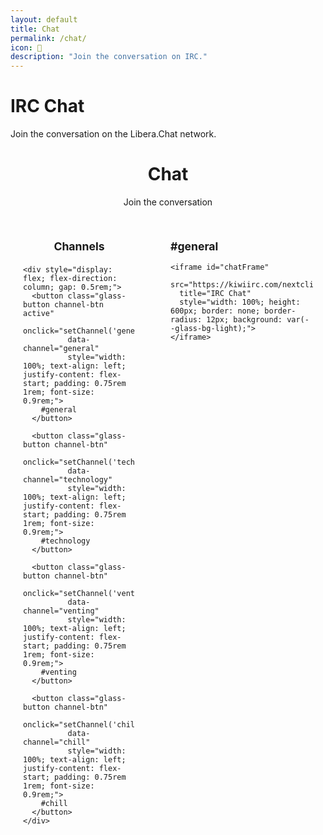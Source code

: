 ```yaml
---
layout: default
title: Chat
permalink: /chat/
icon: 💬
description: "Join the conversation on IRC."
---
```

<div class="main-content glass-container">
<div class="page-header">
    <h1>IRC Chat</h1>
    <p>Join the conversation on the Libera.Chat network.</p>
</div>

<div class="glass-card" style="margin-bottom: 2rem;">
  <header class="page-header" style="margin-bottom: 0; text-align: center;">
    <h1>Chat</h1>
    <p>Join the conversation</p>
  </header>
</div>

<!-- Chat Layout with Sidebar -->
<div style="display: flex; gap: 1rem; min-height: 700px; max-width: 100%;">
  <!-- Left Sidebar - Channel Buttons -->
  <div class="glass-card" style="width: 180px; flex-shrink: 0; padding: 1.25rem;">
    <h3 style="margin: 0 0 1.25rem 0; color: var(--theme-text); text-align: center; font-size: 1.1rem;">Channels</h3>
    
    <div style="display: flex; flex-direction: column; gap: 0.5rem;">
      <button class="glass-button channel-btn active" 
              onclick="setChannel('general')" 
              data-channel="general"
              style="width: 100%; text-align: left; justify-content: flex-start; padding: 0.75rem 1rem; font-size: 0.9rem;">
        #general
      </button>
      
      <button class="glass-button channel-btn" 
              onclick="setChannel('technology')" 
              data-channel="technology"
              style="width: 100%; text-align: left; justify-content: flex-start; padding: 0.75rem 1rem; font-size: 0.9rem;">
        #technology
      </button>
      
      <button class="glass-button channel-btn" 
              onclick="setChannel('venting')" 
              data-channel="venting"
              style="width: 100%; text-align: left; justify-content: flex-start; padding: 0.75rem 1rem; font-size: 0.9rem;">
        #venting
      </button>
      
      <button class="glass-button channel-btn" 
              onclick="setChannel('chill')" 
              data-channel="chill"
              style="width: 100%; text-align: left; justify-content: flex-start; padding: 0.75rem 1rem; font-size: 0.9rem;">
        #chill
      </button>
    </div>
  </div>
  
  <!-- Right Side - Chat Embed -->
  <div class="glass-card" style="flex-grow: 1; padding: 1.25rem; min-width: 0;">
    <h3 style="margin: 0 0 1rem 0; color: var(--theme-text); font-size: 1.1rem;">#general</h3>
    
    <iframe id="chatFrame"
      src="https://kiwiirc.com/nextclient/#irc://irc.libera.chat/#general"
      title="IRC Chat"
      style="width: 100%; height: 600px; border: none; border-radius: 12px; background: var(--glass-bg-light);">
    </iframe>
  </div>
</div>
</div>

<style>
  .channel-btn {
    transition: all 0.3s ease;
    border: 1px solid var(--glass-border-light);
  }
  
  .channel-btn:hover {
    transform: translateX(5px);
    border-color: var(--theme-accent);
  }
  
  .channel-btn.active {
    background-color: var(--theme-accent);
    border-color: var(--theme-accent);
    color: var(--text-white);
  }
  
  .channel-btn.active:hover {
    background-color: var(--theme-accent);
    transform: translateX(5px);
  }
  
  /* Responsive adjustments for chat layout */
  @media (max-width: 768px) {
    .main-content > div:last-child {
      flex-direction: column;
    }
    
    .main-content > div:last-child > div:first-child {
      width: 100%;
      margin-bottom: 1rem;
    }
    
    .main-content > div:last-child > div:first-child > div {
      flex-direction: row;
      flex-wrap: wrap;
      gap: 0.5rem;
    }
    
    .main-content > div:last-child > div:first-child .glass-button {
      width: auto;
      flex: 1;
      min-width: 120px;
    }
  }
</style>

<script src="{{ "/assets/js/irc-themer.js" | relative_url }}" defer></script>
<script>
  function setChannel(channelName) {
    // The irc-themer.js script will handle the URL creation
    if (window.updateIrcTheme) {
      window.updateIrcTheme(channelName);
    } else {
      console.error('IRC Themer is not available. Cannot switch channels.');
      // Fallback for when themer is not loaded
      const iframe = document.getElementById('chatFrame');
      const server = 'irc.libera.chat';
      iframe.src = `https://kiwiirc.com/nextclient/#irc://${server}/#${channelName}`;
    }

    // Update active button
    document.querySelectorAll('.channel-btn').forEach(btn => {
      btn.classList.remove('active');
    });
    const newActiveButton = document.querySelector(`[data-channel="${channelName}"]`);
    if (newActiveButton) {
      newActiveButton.classList.add('active');
    }
    
    // Update channel title
    const titleElement = document.querySelector('.glass-card:last-child h3');
    if (titleElement) {
      titleElement.textContent = `#${channelName}`;
    }
  }
</script> 